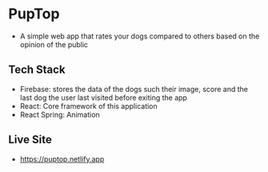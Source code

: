 # PupTop

- A simple web app that rates your dogs compared to others based on the opinion of the public

## Tech Stack
- Firebase: stores the data of the dogs such their image, score and the last dog the user last visited before exiting the app
- React: Core framework of this application
- React Spring: Animation

## Live Site
- https://puptop.netlify.app
